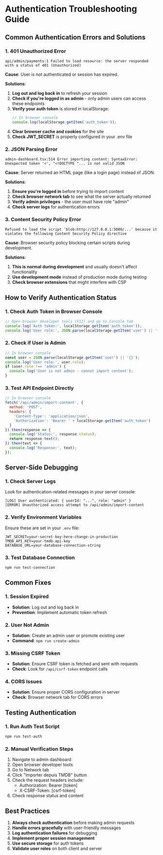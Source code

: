 # Authentication Troubleshooting Guide

## Common Authentication Errors and Solutions

### 1. 401 Unauthorized Error
```
api/admin/payments:1 Failed to load resource: the server responded with a status of 401 (Unauthorized)
```

**Cause**: User is not authenticated or session has expired.

**Solutions**:
1. **Log out and log back in** to refresh your session
2. **Check if you're logged in as admin** - only admin users can access these endpoints
3. **Verify your auth token** is stored in localStorage:
   ```javascript
   // In browser console
   console.log(localStorage.getItem('auth_token'));
   ```
4. **Clear browser cache and cookies** for the site
5. **Check JWT_SECRET** is properly configured in your .env file

### 2. JSON Parsing Error
```
admin-dashboard.tsx:514 Error importing content: SyntaxError: Unexpected token '<', "<!DOCTYPE "... is not valid JSON
```

**Cause**: Server returned an HTML page (like a login page) instead of JSON.

**Solutions**:
1. **Ensure you're logged in** before trying to import content
2. **Check browser network tab** to see what the server actually returned
3. **Verify admin privileges** - the user must have role "admin"
4. **Check server logs** for authentication errors

### 3. Content Security Policy Error
```
Refused to load the script 'blob:http://127.0.0.1:5000/...' because it violates the following Content Security Policy directive
```

**Cause**: Browser security policy blocking certain scripts during development.

**Solutions**:
1. **This is normal during development** and usually doesn't affect functionality
2. **Use development mode** instead of production mode during testing
3. **Check browser extensions** that might interfere with CSP

## How to Verify Authentication Status

### 1. Check Auth Token in Browser Console
```javascript
// Open browser developer tools (F12) and go to Console tab
console.log('Auth token:', localStorage.getItem('auth_token'));
console.log('User role:', JSON.parse(localStorage.getItem('user') || '{}').role);
```

### 2. Check if User is Admin
```javascript
// In browser console
const user = JSON.parse(localStorage.getItem('user') || '{}');
console.log('User role:', user.role);
if (user.role !== 'admin') {
  console.log('User is not admin - cannot import content');
}
```

### 3. Test API Endpoint Directly
```javascript
// In browser console
fetch('/api/admin/import-content', {
  method: 'POST',
  headers: {
    'Content-Type': 'application/json',
    'Authorization': 'Bearer ' + localStorage.getItem('auth_token')
  }
}).then(response => {
  console.log('Status:', response.status);
  return response.text();
}).then(text => {
  console.log('Response:', text);
});
```

## Server-Side Debugging

### 1. Check Server Logs
Look for authentication-related messages in your server console:
```
[LOG] User authenticated: { userId: "...", role: "admin" }
[ERROR] Unauthorized access attempt to /api/admin/import-content
```

### 2. Verify Environment Variables
Ensure these are set in your `.env` file:
```
JWT_SECRET=your-secret-key-here-change-in-production
TMDB_API_KEY=your-tmdb-api-key
DATABASE_URL=your-database-connection-string
```

### 3. Test Database Connection
```bash
npm run test-connection
```

## Common Fixes

### 1. Session Expired
- **Solution**: Log out and log back in
- **Prevention**: Implement automatic token refresh

### 2. User Not Admin
- **Solution**: Create an admin user or promote existing user
- **Command**: `npm run create-admin`

### 3. Missing CSRF Token
- **Solution**: Ensure CSRF token is fetched and sent with requests
- **Check**: Look for `/api/csrf-token` endpoint calls

### 4. CORS Issues
- **Solution**: Ensure proper CORS configuration in server
- **Check**: Browser network tab for CORS errors

## Testing Authentication

### 1. Run Auth Test Script
```bash
npm run test-auth
```

### 2. Manual Verification Steps
1. Navigate to admin dashboard
2. Open browser developer tools
3. Go to Network tab
4. Click "Importer depuis TMDB" button
5. Check the request headers include:
   - Authorization: Bearer [token]
   - X-CSRF-Token: [csrf-token]
6. Check response status and content

## Best Practices

1. **Always check authentication** before making admin requests
2. **Handle errors gracefully** with user-friendly messages
3. **Log authentication failures** for debugging
4. **Implement proper session management**
5. **Use secure storage** for auth tokens
6. **Validate user roles** on both client and server